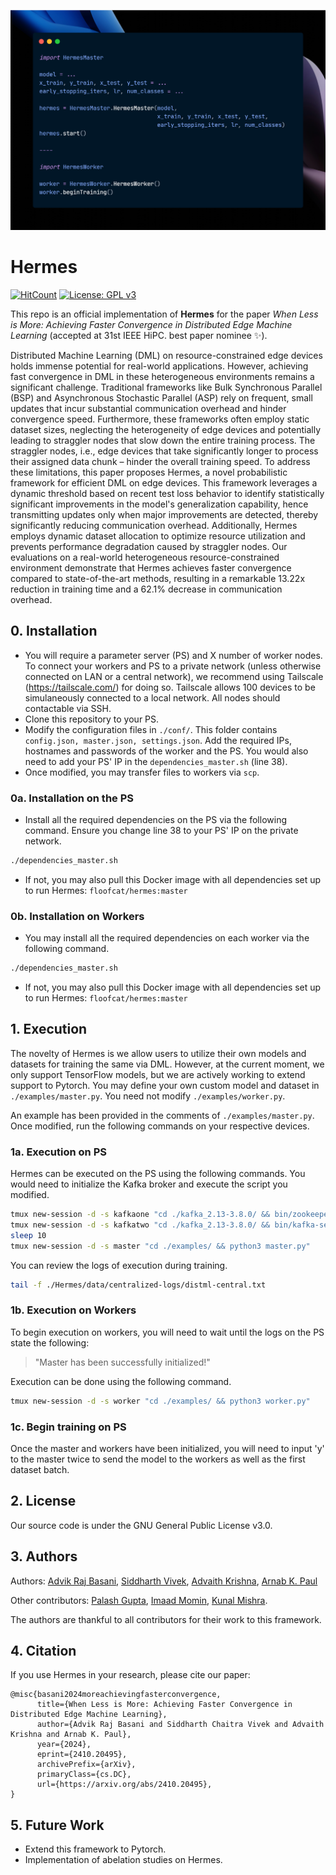 
![Hermes Master and Worker Code](./assets/hermes.png)

# Hermes
[![HitCount](https://hits.dwyl.com/DaSH-Lab-CSIS/Hermes.svg?style=flat-square)](http://hits.dwyl.com/DaSH-Lab-CSIS/Hermes)
[![License: GPL v3](https://img.shields.io/badge/License-GPLv3-blue.svg)](https://www.gnu.org/licenses/gpl-3.0)

This repo is an official implementation of **Hermes** for the paper *When Less is More: Achieving Faster Convergence in Distributed Edge Machine Learning* (accepted at 31st IEEE HiPC. best paper nominee ✨).

Distributed Machine Learning (DML) on resource-constrained edge devices holds immense potential for real-world applications. However, achieving fast convergence in DML in these heterogeneous environments remains a significant challenge. Traditional frameworks like Bulk Synchronous Parallel (BSP) and Asynchronous Stochastic Parallel (ASP) rely on frequent, small updates that incur substantial communication overhead and hinder convergence speed. Furthermore, these frameworks often employ static dataset sizes, neglecting the heterogeneity of edge devices and potentially leading to straggler nodes that slow down the entire training process. The straggler nodes, i.e., edge devices that take significantly longer to process their assigned data chunk – hinder the overall training speed. To address these limitations, this paper proposes Hermes, a novel probabilistic framework for efficient DML on edge devices. This framework leverages a dynamic threshold based on recent test loss behavior to identify statistically significant improvements in the model's generalization capability, hence transmitting updates only when major improvements are detected, thereby significantly reducing communication overhead. Additionally, Hermes employs dynamic dataset allocation to optimize resource utilization and prevents performance degradation caused by straggler nodes. Our evaluations on a real-world heterogeneous resource-constrained environment demonstrate that Hermes achieves faster convergence compared to state-of-the-art methods, resulting in a remarkable 13.22x reduction in training time and a 62.1% decrease in communication overhead.

## 0. Installation
- You will require a parameter server (PS) and X number of worker nodes. To connect your workers and PS to a private network (unless otherwise connected on LAN or a central network), we recommend using Tailscale (https://tailscale.com/) for doing so. Tailscale allows 100 devices to be simulaneously connected to a local network. All nodes should contactable via SSH.
- Clone this repository to your PS.
- Modify the configuration files in `./conf/`. This folder contains `config.json, master.json, settings.json`. Add the required IPs, hostnames and passwords of the worker and the PS. You would also need to add your PS' IP in the `dependencies_master.sh` (line 38).
- Once modified, you may transfer files to workers via `scp`. 

### 0a. Installation on the PS
- Install all the required dependencies on the PS via the following command. Ensure you change line 38 to your PS' IP on the private network.
```bash
./dependencies_master.sh
```
- If not, you may also pull this Docker image with all dependencies set up to run Hermes: `floofcat/hermes:master`

### 0b. Installation on Workers
- You may install all the required dependencies on each worker via the following command.
```bash
./dependencies_master.sh
```
- If not, you may also pull this Docker image with all dependencies set up to run Hermes: `floofcat/hermes:master`

## 1. Execution
The novelty of Hermes is we allow users to utilize their own models and datasets for training the same via DML. However, at the current moment, we only support TensorFlow models, but we are actively working to extend support to Pytorch. You may define your own custom model and dataset in `./examples/master.py`. You need not modify `./examples/worker.py`.

An example has been provided in the comments of `./examples/master.py`. Once modified, run the following commands on your respective devices.

### 1a. Execution on PS
Hermes can be executed on the PS using the following commands. You would need to initialize the Kafka broker and execute the script you modified.
```bash
tmux new-session -d -s kafkaone "cd ./kafka_2.13-3.8.0/ && bin/zookeeper-server-start.sh config/zookeeper.properties"
tmux new-session -d -s kafkatwo "cd ./kafka_2.13-3.8.0/ && bin/kafka-server-start.sh config/server.properties"
sleep 10
tmux new-session -d -s master "cd ./examples/ && python3 master.py"
```

You can review the logs of execution during training. 
```bash
tail -f ./Hermes/data/centralized-logs/distml-central.txt
```

### 1b. Execution on Workers
To begin execution on workers, you will need to wait until the logs on the PS state the following: 
> "Master has been successfully initialized!" 

Execution can be done using the following command.
```bash
tmux new-session -d -s worker "cd ./examples/ && python3 worker.py"
```

### 1c. Begin training on PS
Once the master and workers have been initialized, you will need to input 'y' to the master twice to send the model to the workers as well as the first dataset batch. 

## 2. License
Our source code is under the GNU General Public License v3.0.

## 3. Authors
Authors: [Advik Raj Basani](https://github.com/FloofCat), [Siddharth Vivek](https://github.com/S1ddh4rth), [Advaith Krishna](https://github.com/Advaith04), [Arnab K. Paul](https://github.com/arnabkrpaul)

Other contributors: [Palash Gupta](https://github.com/palash-gupta), [Imaad Momin](https://github.com/ImaadM097), [Kunal Mishra](https://github.com/kunalm2345).

The authors are thankful to all contributors for their work to this framework.

## 4. Citation
If you use Hermes in your research, please cite our paper:
```
@misc{basani2024moreachievingfasterconvergence,
      title={When Less is More: Achieving Faster Convergence in Distributed Edge Machine Learning}, 
      author={Advik Raj Basani and Siddharth Chaitra Vivek and Advaith Krishna and Arnab K. Paul},
      year={2024},
      eprint={2410.20495},
      archivePrefix={arXiv},
      primaryClass={cs.DC},
      url={https://arxiv.org/abs/2410.20495}, 
}
```

## 5. Future Work
- Extend this framework to Pytorch.
- Implementation of abelation studies on Hermes.




